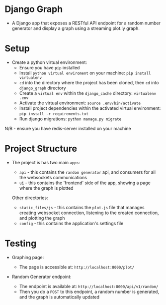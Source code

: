 # Django Graph

- A Django app that exposes a RESTful API endpoint for a random number generator and display a graph using a streaming plot.ly graph.

# Setup

- Create a python virtual environment:
  - Ensure you have `pip` installed
  - Install `python virtual enviroment` on your machine: `pip install virtualenv`
  - `cd` into the directory where the project has been cloned, then `cd` into `django_graph` directory
  - Create a `virtual env` within the `django_cache` directory:  `virtualenv .env`
  - Activate the virtual environment: `source .env/bin/activate`
  - Install project dependencies within the activated virtual environment: `pip install -r requirements.txt`
  - Run django migrations: `python manage.py migrate`

N/B - ensure you have redis-server installed on your machine

# Project Structure

- The project is has two main `apps`:
  - `api` -  this contains the `random generator` api, and consumers for all the websockets communications
  - `ui` - this contains the 'frontend' side of the app, showing a page where the graph is plotted

  Other directories:
    - `static_files/js` - this contains the `plot.js` file that manages creating websocket connection,
    listening to the created connection, and plotting the graph
    - `config` - this contains the application's settings file


# Testing

- Graphing page:
  - The page is accessible at:  `http://localhost:8000/plot/`

- Random Generator endpoint:
  - The endpoint is available at: `http://localhost:8000/api/v1/random/`
  - Then you do a `POST` to this endpoint, a random number is generated, and
  the graph is automatically updated

